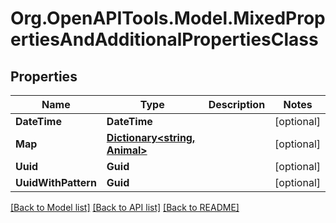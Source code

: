 # Org.OpenAPITools.Model.MixedPropertiesAndAdditionalPropertiesClass

## Properties

Name | Type | Description | Notes
------------ | ------------- | ------------- | -------------
**DateTime** | **DateTime** |  | [optional] 
**Map** | [**Dictionary&lt;string, Animal&gt;**](Animal.md) |  | [optional] 
**Uuid** | **Guid** |  | [optional] 
**UuidWithPattern** | **Guid** |  | [optional] 

[[Back to Model list]](../../README.md#documentation-for-models) [[Back to API list]](../../README.md#documentation-for-api-endpoints) [[Back to README]](../../README.md)

